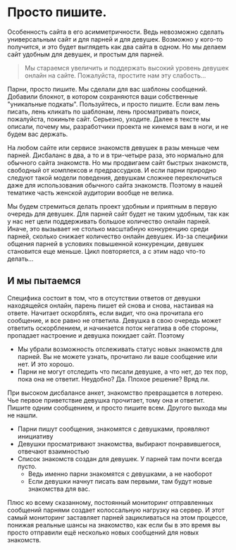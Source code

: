 # Просто пишите.

Особенность сайта в его асимметричности. Ведь невозможно сделать универсальным сайт и для парней и для девушек. Возможно у кого-то получится, и это будет выглядеть как два сайта в одном. Но мы делаем сайт удобным для девушек, и простым для парней.

> Мы стараемся увеличить и поддержать высокий уровень девушек онлайн на сайте. Пожалуйста, простите нам эту слабость...

Парни, просто пишите. Мы сделали для вас шаблоны сообщений. Добавили блокнот, в котором сохраняются ваши собственные "уникальные подкаты". Пользуйтесь, и просто пишите. Если вам лень писать, лень кликать по шаблонам, лень просматривать поиск, пожалуйста, покиньте сайт. Серьезно, уходите. Далее в тексте мы описали, почему мы, разработчики проекта не кинемся вам в ноги, и не будем вас держать. 

На любом сайте или сервисе знакомств девушек в разы меньше чем парней. Дисбаланс в два, а то и в три-четыре раза, это нормально для обычного сайта знакомств. Но мы продвигаем сайт быстрых знакомств, свободный от комплексов и предрассудков. И если парни природно следуют такой модели поведения, девушкам сложнее переключиться даже для использования обычного сайта знакомств. Поэтому в нашей тематике часть женской аудитории вообще не велика.

Мы будем стремиться делать проект удобным и приятным в первую очередь для девушек. Для парней сайт будет не таким удобным, так как у нас нет цели поддерживать большое количество онлайн парней. Иначе, это вызывает не столько масштабную конкуренцию среди парней, сколько снижает количество онлайн девушек. Из-за специфики общения парней в условиях повышенной конкуренции, девушек становится еще меньше. Цикл повторяется, а с этим надо что-то делать...

## И мы пытаемся

Специфика состоит в том, что в отсутствии ответов от девушки находящейся онлайн, парень пишет ей снова и снова, настаивая на ответе. Начитает оскорблять, если видит, что она прочитала его сообщение, и все равно не ответила. Девушка в свою очередь может ответить оскорблением, и начинается поток негатива в обе стороны, пропадает настроение и девушка покидает сайт. Поэтому  

* Мы убрали возможность отслеживать статус новых знакомств для парней. Вы не можете узнать, прочитано ли ваше сообщение или нет. И это хорошо.
* Парни не могут отследить что писали девушке, а что нет, до тех пор, пока она не ответит. Неудобно? Да. Плохое решение? Вряд ли.  

При высоком дисбалансе анкет, знакомство превращается в лотерею. Чье первое приветствие девушка прочитает, тому она и ответит. Пишите одним сообщением, и просто пишите всем. Другого выхода мы не нашли. 

* Парни пишут сообщения, знакомятся с девушками, проявляют инициативу
* Девушки просматривают знакомства, выбирают понравившегося, отвечают взаимностью
* Список знакомств создан для девушек. У парней там почти всегда пусто. 
    * Ведь именно парни знакомятся с девушками, а не наоборот
    * Если девушки начнут писать вам первыми, там будут новые знакомства для вас.

Плюс ко всему сказанному, постоянный мониторинг отправленных сообщений парнями создает колоссальную нагрузку на сервер. И этот самый мониторинг заставляет парней зацикливаться на этом процессе, понижая реальные шансы на знакомство, как если бы в это время вы просто отправили ещё несколько новых сообщений для новых знакомств. 

